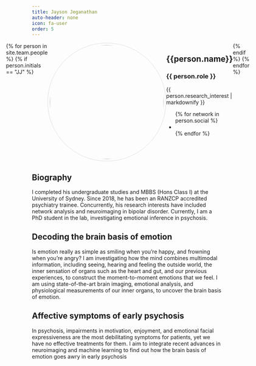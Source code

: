 ```yaml
---
title: Jayson Jeganathan
auto-header: none
icon: fa-user
order: 5
---
```


<head>
<style>
img.portrait {
  border-radius: 50%;
  width: 300px;
  border: 1px solid #ddd;
  padding: 5px;
}
.row {
  display: flex;
  justify-content: center;
}
</style>
</head>

<section>
  <div class="row">
  {% for person in site.team.people %}
	{% if person.initials == "JJ" %}
	  <div class="col">
		<img class="portrait" src="{{ person.image }}" alt="">
	  </div> 
	  <div class="col">
	      <h2> {{person.name}} </h2>
              <h3> {{ person.role }} </h3>
		 {{ person.research_interest | markdownify }}
		 <ul class="icons">
		{% for network in person.social %}
		  <li><a href="{{- network.url -}}" class="{{ network.icon }} fa-2x"></a></li>
		{% endfor %}
		</ul>
	  </div> 
	{% endif %}
  {% endfor %}
  </div>
</section>

## Biography
I completed his undergraduate studies and MBBS (Hons Class I) at the University of Sydney. Since 2018, he has been an RANZCP accredited psychiatry trainee. Concurrently, his research interests have included network analysis and neuroimaging in bipolar disorder. Currently, I am a PhD student in the lab, investigating emotional inference in psychosis.

## Decoding the brain basis of emotion
Is emotion really as simple as smiling when you’re happy, and frowning when you’re angry? I am investigating how the mind combines multimodal information, including seeing, hearing and feeling the outside world, the inner sensation of organs such as the heart and gut, and our previous experiences, to construct the moment-to-moment emotions that we feel. I am using state-of-the-art brain imaging, emotional analysis, and physiological measurements of our inner organs, to uncover the brain basis of emotion.

## Affective symptoms of early psychosis
In psychosis, impairments in motivation, enjoyment, and emotional facial expressiveness are the most debilitating symptoms for patients, yet we have no effective treatments for them. I aim to integrate recent advances in neuroimaging and machine learning to find out how the brain basis of emotion goes awry in early psychosis


